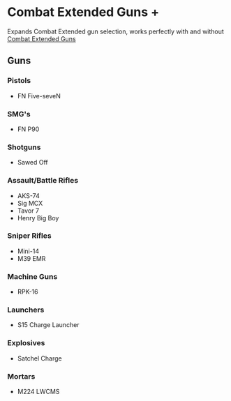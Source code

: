 # Combat Extended Guns +
Expands Combat Extended gun selection, works perfectly with and without [Combat Extended Guns](https://steamcommunity.com/sharedfiles/filedetails/?id=1582570547)

## Guns
### Pistols
- FN Five-seveN

### SMG's
- FN P90

### Shotguns
- Sawed Off

### Assault/Battle Rifles
- AKS-74
- Sig MCX
- Tavor 7
- Henry Big Boy

### Sniper Rifles
- Mini-14
- M39 EMR

### Machine Guns
- RPK-16

### Launchers
- S15 Charge Launcher

### Explosives
- Satchel Charge

### Mortars
- M224 LWCMS
